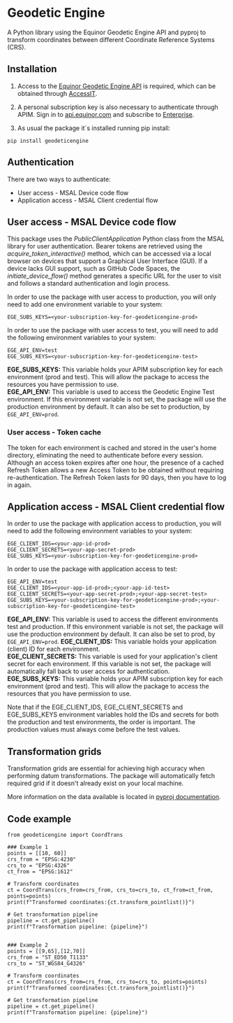 # Geodetic Engine

A Python library using the Equinor Geodetic Engine API and pyproj to transform coordinates between different Coordinate Reference Systems (CRS).

## Installation

1. Access to the [Equinor Geodetic Engine API](https://api.equinor.com/api-details#api=ege-GeodeticEngine-v1) is required, which can be obtained through [AccessIT](https://accessit.equinor.com/Search/Search?term=geodetic+engine).

2. A personal subscription key is also necessary to authenticate through APIM. Sign in to [api.equinor.com](https://api.equinor.com) and subscribe to [Enterprise](https://api.equinor.com/product#product=corporate).

3. As usual the package it´s installed running pip install:
```
pip install geodeticengine
```

## Authentication
There are two ways to authenticate:
- User access - MSAL Device code flow
- Application access - MSAL Client credential flow


## User access - MSAL Device code flow
This package uses the _PublicClientApplication_ Python class from the MSAL library for user authentication. Bearer tokens are retrieved using the _acquire_token_interactive()_ method, which can be accessed via a local browser on devices that support a Graphical User Interface (GUI). If a device lacks GUI support, such as GitHub Code Spaces, the _initiate_device_flow()_ method generates a specific URL for the user to visit and follows a standard authentication and login process.

In order to use the package with user access to production, you will only need to add one environment variable to your system:
```
EGE_SUBS_KEYS=<your-subscription-key-for-geodeticengine-prod>
```

In order to use the package with user access to test, you will need to add the following environment variables to your system:
```
EGE_API_ENV=test
EGE_SUBS_KEYS=<your-subscription-key-for-geodeticengine-test>
```
**EGE_SUBS_KEYS:** This variable holds your APIM subscription key for each environment (prod and test). This will allow the package to access the resources you have permission to use.<br/>
**EGE_API_ENV:** This variable is used to access the Geodetic Engine Test environment. If this environment variable is not set, the package will use the production environment by default. It can also be set to production, by  ```EGE_API_ENV=prod```.

### User access - Token cache
The token for each environment is cached and stored in the user's home directory, eliminating the need to authenticate before every session. Although an access token expires after one hour, the presence of a cached Refresh Token allows a new Access Token to be obtained without requiring re-authentication. The Refresh Token lasts for 90 days, then you have to log in again.

## Application access - MSAL Client credential flow
In order to use the package with application access to production, you will need to add the following environment variables to your system:
```
EGE_CLIENT_IDS=<your-app-id-prod>
EGE_CLIENT_SECRETS=<your-app-secret-prod>
EGE_SUBS_KEYS=<your-subscription-key-for-geodeticengine-prod>
```

In order to use the package with application access to test:
```
EGE_API_ENV=test
EGE_CLIENT_IDS=<your-app-id-prod>;<your-app-id-test>
EGE_CLIENT_SECRETS=<your-app-secret-prod>;<your-app-secret-test>
EGE_SUBS_KEYS=<your-subscription-key-for-geodeticengine-prod>;<your-subscription-key-for-geodeticengine-test>
```
**EGE_API_ENV:** This variable is used to access the different environments test and production. If this environment variable is not set, the package will use the production environment by default. It can also be set to prod, by  ```EGE_API_ENV=prod```.
**EGE_CLIENT_IDS:** This variable holds your application (client) ID for each environment.<br />
**EGE_CLIENT_SECRETS:** This variable is used for your application's client secret for each environment. If this variable is not set, the package will automatically fall back to user access for authentication.<br />
**EGE_SUBS_KEYS:** This variable holds your APIM subscription key for each environment (prod and test). This will allow the package to access the resources that you have permission to use.<br />

Note that if the EGE_CLIENT_IDS, EGE_CLIENT_SECRETS and EGE_SUBS_KEYS environment variables hold the IDs and secrets for both the production and test environments, the order is important. The production values must always come before the test values.

## Transformation grids
Transformation grids are essential for achieving high accuracy when performing datum transformations. The package will automatically fetch required grid if it doesn't already exist on your local machine.

More information on the data available is located in [pyproj documentation](https://pyproj4.github.io/pyproj/stable/transformation_grids.html).

## Code example

```
from geodeticengine import CoordTrans

### Example 1
points = [[10, 60]]
crs_from = "EPSG:4230"
crs_to = "EPSG:4326"
ct_from = "EPSG:1612"

# Transform coordinates
ct = CoordTrans(crs_from=crs_from, crs_to=crs_to, ct_from=ct_from, points=points)
print(f"Transformed coordinates:{ct.transform_pointlist()}")

# Get transformation pipeline
pipeline = ct.get_pipeline()
print(f"Transformation pipeline: {pipeline}")


### Example 2
points = [[9,65],[12,70]]
crs_from = "ST_ED50_T1133"
crs_to = "ST_WGS84_G4326"

# Transform coordinates
ct = CoordTrans(crs_from=crs_from, crs_to=crs_to, points=points)
print(f"Transformed coordinates:{ct.transform_pointlist()}")

# Get transformation pipeline
pipeline = ct.get_pipeline()
print(f"Transformation pipeline: {pipeline}")

```
